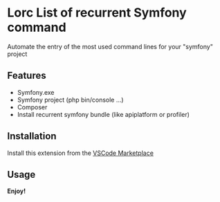 # Lorc List of recurrent Symfony command

Automate the entry of the most used command lines for your "symfony" project

## Features

- Symfony.exe
- Symfony project (php bin/console ...)
- Composer 
- Install recurrent symfony bundle (like apiplatform or profiler)

## Installation

Install this extension from the [VSCode Marketplace](https://marketplace.visualstudio.com)

## Usage


**Enjoy!**
